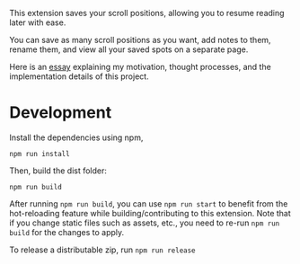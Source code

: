 This extension saves your scroll positions, allowing you to resume reading
later with ease.

You can save as many scroll positions as you want, add notes to them, rename
them, and view all your saved spots on a separate page.

Here is an [essay](https://www.rugu.dev/en/blog/mark-scroll-positions/)
explaining my motivation, thought processes, and the implementation details of
this project.

# Development

Install the dependencies using npm,

`npm run install`

Then, build the dist folder:

`npm run build`

After running `npm run build`, you can use `npm run start` to benefit from the
hot-reloading feature while building/contributing to this extension. Note that
if you change static files such as assets, etc., you need to re-run `npm run
build` for the changes to apply.

To release a distributable zip, run `npm run release`
